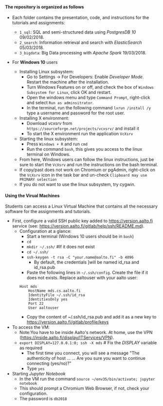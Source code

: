 #### The repository is organized as follows
- Each folder contains the presentation, code, and instructions for the tutorials and assignments:
    - `1_sql`: SQL and semi-structured data using *PostgresDB 10* 09/02/2018.
    - `2_search`: Information retrieval and search with *ElasticSearch* 05/03/2018.
    - `3_bigdata`: Big Data processing with *Apache Spark* 19/03/2018.
    
- For **Windows 10** users
    - Installing Linux subsystem:
        - Go to Settings -> For Developers: Enable *Developer Mode*. Restart the machine after the installation.
        - Turn Windows Features on or off, and check the box of `Windows Subsystem for Linux`, click OK and restart.
        - Open the windows menu and type `Command Prompt`, right-click and select `Run as adminsitrator`.
        - In the terminal, run the following command `lxrun /install /y` type a username and password for the root user.
    - Installing X environment:
        - Download *vcxsrv* from `https://sourceforge.net/projects/vcxsrv/` and install it
        - To start the X environment run the application `VcXsrv`
    - Starting the linux subsystem:
        - Press `Windows + R` and run `cmd`
        - Run the command `bash`, this gives you access to the linux terminal on Windows.        
    - From here, Windows users can follow the linux instructions, 
    just be sure to start the `VcXsrv` and run the instructions on the bash terminal.
    - If copy/past does not work on Chromium or pgAdmin, right-click on the `VcXsrv` icon in the task bar and un-check `Clipboard may use PRIMARY selection`
    - If you do not want to use the linux subsystem, try cygwin.

#### Using the Virual Machines </h4>
Students can access a Linux Virtual Machine that contains all the necessary software for the assignments and tutorials.
- First, configure a valid SSH public key added to https://version.aalto.fi service (see: https://version.aalto.fi/gitlab/help/ssh/README.md).
    - Configuration at a glance:
        - Start a terminal (Windows 10 users should be in `bash`)
        - `cd`
        - `mkdir ~/.ssh/` #If it does not exist
        - `cd ~/.ssh/`
        - `ssh-keygen -t rsa -C "your.name@aalto.fi" -b 4096` 
            - By default, the credentials ]will be named id_rsa and id_rsa.pub
        - Paste the following lines in `~/.ssh/config`. Create the file if it does not exists. 
        Replace aaltouser with your aalto user:
        ``` 
        Host mds
            HostName mds.cs.aalto.fi
            IdentityFile ~/.ssh/id_rsa
            IdentitiesOnly yes
            Port 22
            User aaltouser
        ```
        - Copy the content of ~/.ssh/id_rsa.pub and add it as a new key to https://version.aalto.fi/gitlab/profile/keys
- To access the VM:
    - Note:You have to be inside Aalto's network. At home, use the VPN (https://inside.aalto.fi/display/ITServices/VPN).
    - `export DISPLAY=127.0.0.1:0; ssh -X mds` # Fix the *DISPLAY* variable as required
        - The first time you connect, you will see a message "The authenticity of host ... ... Are you sure you want to continue connecting (yes/no)?"
        - Type `yes`
- Starting *Jupyter Notebook*
    - In the VM run the command `source ~/env35/bin/activate; jupyter notebook`
    - This should prompt a Chromium Web Browser, if not, check your configuration. 
    - The password is `db2018`